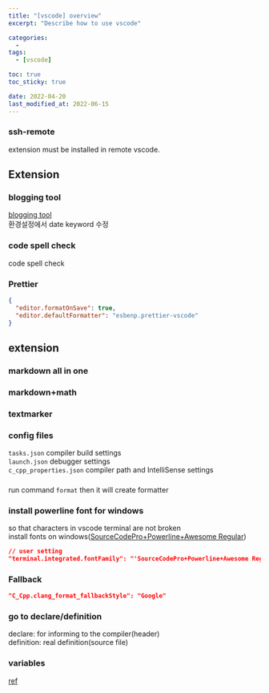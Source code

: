 ```yaml
---
title: "[vscode] overview"
excerpt: "Describe how to use vscode"

categories:
  -
tags:
  - [vscode]

toc: true
toc_sticky: true

date: 2022-04-20
last_modified_at: 2022-06-15
---
```


### ssh-remote

extension must be installed in remote vscode.  

## Extension

### blogging tool

[blogging tool](https://marketplace.visualstudio.com/items?itemName=Huka.blogging-tool)  
환경설정에서 date keyword 수정  

### code spell check

code spell check  

### Prettier

```json
{
  "editor.formatOnSave": true,
  "editor.defaultFormatter": "esbenp.prettier-vscode"
}
```

## extension

### markdown all in one

### markdown+math

### textmarker

### config files

`tasks.json` compiler build settings  
`launch.json` debugger settings  
`c_cpp_properties.json` compiler path and IntelliSense settings  

###

run command `format` then it will create formatter  

### install powerline font for windows

so that characters in vscode terminal are not broken  
install fonts on windows([SourceCodePro+Powerline+Awesome Regular](https://github.com/Falkor/dotfiles/raw/master/fonts/SourceCodePro%2BPowerline%2BAwesome%2BRegular.ttf))  

```json
// user setting
"terminal.integrated.fontFamily": "'SourceCodePro+Powerline+Awesome Regular'",
```

### Fallback

```json
"C_Cpp.clang_format_fallbackStyle": "Google"
```

### go to declare/definition

declare: for informing to the compiler(header)  
definition: real definition(source file)  

### variables

[ref](https://code.visualstudio.com/docs/editor/variables-reference)  
